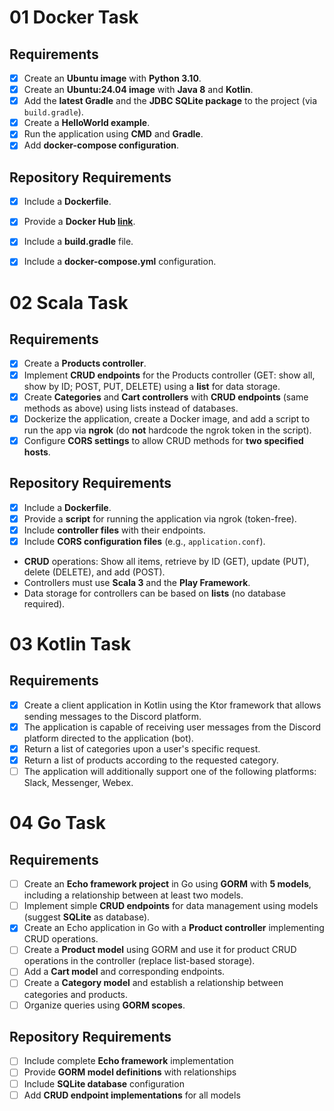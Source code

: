 # 01 Docker Task

## Requirements
- [x] Create an **Ubuntu image** with **Python 3.10**.
- [x] Create an **Ubuntu:24.04 image** with **Java 8** and **Kotlin**.
- [x] Add the **latest Gradle** and the **JDBC SQLite package** to the project (via `build.gradle`).
- [x] Create a **HelloWorld example**.
- [x] Run the application using **CMD** and **Gradle**.
- [x] Add **docker-compose configuration**.
## Repository Requirements
- [x] Include a **Dockerfile**.
- [x] Provide a **Docker Hub [link](https://hub.docker.com/repository/docker/afterhoursbilly/kotlin-gradle-java/general)**.
- [x] Include a **build.gradle** file.
- [x] Include a **docker-compose.yml** configuration.



# 02 Scala Task

## Requirements
- [x] Create a **Products controller**.  
- [x] Implement **CRUD endpoints** for the Products controller (GET: show all, show by ID; POST, PUT, DELETE) using a **list** for data storage.  
- [x] Create **Categories** and **Cart controllers** with **CRUD endpoints** (same methods as above) using lists instead of databases.  
- [x] Dockerize the application, create a Docker image, and add a script to run the app via **ngrok** (do **not** hardcode the ngrok token in the script).  
- [x] Configure **CORS settings** to allow CRUD methods for **two specified hosts**.  

## Repository Requirements
- [x] Include a **Dockerfile**.  
- [x] Provide a **script** for running the application via ngrok (token-free).  
- [x] Include **controller files** with their endpoints.  
- [x] Include **CORS configuration files** (e.g., `application.conf`).  
- **CRUD** operations: Show all items, retrieve by ID (GET), update (PUT), delete (DELETE), and add (POST).  
- Controllers must use **Scala 3** and the **Play Framework**.  
- Data storage for controllers can be based on **lists** (no database required).

# 03 Kotlin Task

## Requirements
- [x] Create a client application in Kotlin using the Ktor framework that allows sending messages to the Discord platform.
- [x] The application is capable of receiving user messages from the Discord platform directed to the application (bot).
- [x] Return a list of categories upon a user's specific request.
- [x] Return a list of products according to the requested category.
- [ ] The application will additionally support one of the following platforms: Slack, Messenger, Webex.

# 04 Go Task

## Requirements
- [ ] Create an **Echo framework project** in Go using **GORM** with **5 models**, including a relationship between at least two models.
- [ ] Implement simple **CRUD endpoints** for data management using models (suggest **SQLite** as database).
- [x] Create an Echo application in Go with a **Product controller** implementing CRUD operations.
- [ ] Create a **Product model** using GORM and use it for product CRUD operations in the controller (replace list-based storage).
- [ ] Add a **Cart model** and corresponding endpoints.
- [ ] Create a **Category model** and establish a relationship between categories and products.
- [ ] Organize queries using **GORM scopes**.

## Repository Requirements
- [ ] Include complete **Echo framework** implementation
- [ ] Provide **GORM model definitions** with relationships
- [ ] Include **SQLite database** configuration
- [ ] Add **CRUD endpoint implementations** for all models
